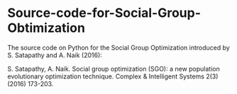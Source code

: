 # Source-code-for-Social-Group-Obtimization
The source code on Python for the Social Group Optimization introduced by S. Satapathy and A. Naik (2016):

 S. Satapathy, A. Naik. Social group optimization (SGO): a new population evolutionary optimization technique. Complex & Intelligent Systems 2(3) (2016) 173-203. 
